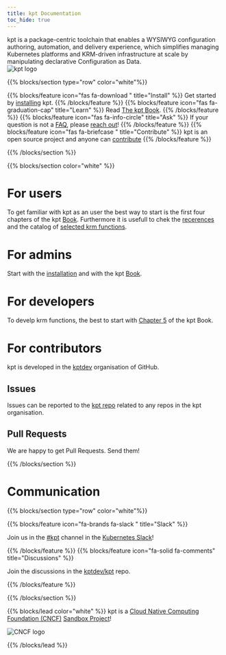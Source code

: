 ```yaml
---
title: kpt Documentation
toc_hide: true
---
```


<script>
  document.addEventListener("DOMContentLoaded", function() {
    if (window.location.pathname === "/") {
      document.querySelector(".breadcrumb").style.display = "none";
    }
  });
</script>

<div class="row mt-5 mb-3">
    <div class="col-lg-6">
        <div class="lead">
kpt is a package-centric toolchain that enables a WYSIWYG configuration authoring, automation, and delivery experience, which simplifies managing Kubernetes platforms and KRM-driven infrastructure at scale by manipulating declarative Configuration as Data.
        </div>
    </div>
    <div class="col-lg-6">
        <img src="/images/logo-with-name.svg" alt="kpt logo" style="max-width: 300px;">
    </div>
</div>

{{% blocks/section type="row" color="white"%}}

{{% blocks/feature icon="fas  fa-download " title="Install" %}}
Get started by [installing](/installation/) kpt.
{{% /blocks/feature %}}
{{% blocks/feature icon="fas fa-graduation-cap" title="Learn" %}}
Read [The kpt Book](/book/).
{{% /blocks/feature %}}
{{% blocks/feature icon="fas fa-info-circle" title="Ask" %}}
If your question is not a [FAQ](/faq/), please [reach out](/contact/)!
{{% /blocks/feature %}}
{{% blocks/feature icon="fas fa-briefcase " title="Contribute" %}}
kpt is an open source project and anyone can [contribute](https://github.com/kptdev/kpt/blob/main/CONTRIBUTING.md)
{{% /blocks/feature %}}

{{% /blocks/section %}}


{{% blocks/section color="white" %}}

# For users

To get familiar with kpt as an user the best way to start is the first four chapters of the kpt [Book](/book).
Furthermore it is usefull to chek the [recerences](/references) and the catalog of [selected krm functions](https://catalog.kpt.dev/).

# For admins

Start with the [installation](/installation/) and with the kpt [Book](/book).

# For developers

To develp krm functions, the best to start with [Chapter 5](/book/05-developing-functions/) of the kpt Book.

# For contributors

kpt is developed in the [kptdev](https://github.com/kptdev) organisation of GitHub.

## Issues

Issues can be reported to the [kpt repo](https://github.com/kptdev/kpt/issues) related to any repos in the kpt
organisation.

## Pull Requests

We are happy to get Pull Requests. Send them!

{{% /blocks/section %}}

# Communication

{{% blocks/section type="row" color="white"%}}

{{% blocks/feature icon="fa-brands fa-slack " title="Slack" %}}

Join us in the [#kpt](https://kubernetes.slack.com/archives/C0155NSPJSZ) channel in the [Kubernetes Slack](https://communityinviter.com/apps/kubernetes/community)!

{{% /blocks/feature %}}
{{% blocks/feature icon="fa-solid fa-comments" title="Discussions" %}}

Join the discussions in the [kptdev/kpt](https://github.com/kptdev/kpt/discussions) repo.

{{% /blocks/feature %}}

{{% /blocks/section %}}

{{% blocks/lead color="white" %}}
kpt is a [Cloud Native Computing Foundation (CNCF)](https://www.cncf.io/) [Sandbox Project](https://www.cncf.io/sandbox-projects/)!

<img src="/images/cncf-color.svg" alt="CNCF logo" style="max-width: 600px;">

{{% /blocks/lead %}}
